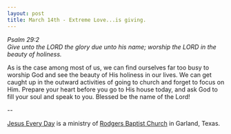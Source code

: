 ```yaml
---
layout: post
title: March 14th - Extreme Love...is giving.
---
```


_Psalm 29:2  
Give unto the LORD the glory due unto his name; worship the LORD in
the beauty of holiness._

As is the case among most of us, we can find ourselves far too busy
to worship God and see the beauty of His holiness in our lives. We can
get caught up in the outward activities of going to church and forget
to focus on Him. Prepare your heart before you go to His house today,
and ask God to fill your soul and speak to you. Blessed be the name of
the Lord!

 --

<a href=http://jesuseveryday.net>Jesus Every Day</a> is a ministry of <a href=http://rodgersbaptist.net>Rodgers Baptist Church</a> in Garland, Texas.
